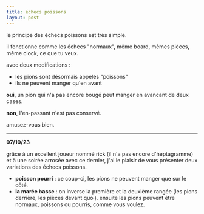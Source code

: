 ```yaml
---
title: échecs poissons
layout: post
---
```


le principe des échecs poissons est très simple.

il fonctionne comme les échecs "normaux", même board, mêmes pièces, même clock, ce que tu veux.

avec deux modifications :

- les pions sont désormais appelés "poissons"
- ils ne peuvent manger qu'en avant

**oui**, un pion qui n'a pas encore bougé peut manger en avancant de deux cases.

**non**, l'en-passant n'est pas conservé.

amusez-vous bien.

---

**07/10/23**

grâce à un excellent joueur nommé rick (il n'a pas encore d'heptagramme) 
et à une soirée arrosée avec ce dernier,
j'ai le plaisir de vous présenter deux variations des échecs poissons.

- **poisson pourri** : ce coup-ci, les pions ne peuvent manger que sur le côté.
- **la marée basse** : on inverse la première et la deuxième rangée (les pions derrière, les pièces devant quoi). ensuite les pions peuvent être normaux, poissons ou pourris, comme vous voulez.
